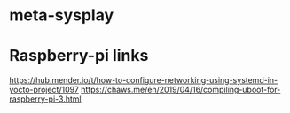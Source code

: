 # meta-sysplay

# Raspberry-pi links 
https://hub.mender.io/t/how-to-configure-networking-using-systemd-in-yocto-project/1097
https://chaws.me/en/2019/04/16/compiling-uboot-for-raspberry-pi-3.html
